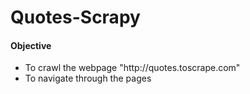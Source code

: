 # Quotes-Scrapy

<h4><strong> Objective </strong></h4>
<ul>
  <li> To crawl the webpage "http://quotes.toscrape.com"</li>
  <li> To navigate through the pages </li>
</ul>
